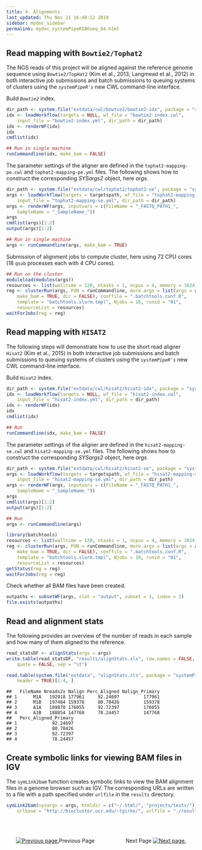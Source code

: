 ```yaml
---
title: 4. Alignments
last_updated: Thu Nov 21 16:49:12 2019
sidebar: mydoc_sidebar
permalink: mydoc_systemPipeRIBOseq_04.html
---
```


## Read mapping with `Bowtie2/Tophat2` 

The NGS reads of this project will be aligned against the reference
genome sequence using `Bowtie2/TopHat2` (Kim et al., 2013; Langmead et al., 2012) in both 
interactive job submissions and batch submissions to queuing systems of clusters 
using the _`systemPipeR's`_ new CWL command-line interface.

Build _`Bowtie2`_ index.


```r
dir_path <- system.file("extdata/cwl/bowtie2/bowtie2-idx", package = "systemPipeR")
idx <- loadWorkflow(targets = NULL, wf_file = "bowtie2-index.cwl", 
    input_file = "bowtie2-index.yml", dir_path = dir_path)
idx <- renderWF(idx)
idx
cmdlist(idx)

## Run in single machine
runCommandline(idx, make_bam = FALSE)
```

The parameter settings of the aligner are defined in the `tophat2-mapping-pe.cwl` 
and `tophat2-mapping-pe.yml` files. The following shows how to construct the 
corresponding *SYSargs2* object, here *args*.


```r
dir_path <- system.file("extdata/cwl/tophat2/tophat2-se", package = "systemPipeR")
args <- loadWorkflow(targets = targetspath, wf_file = "tophat2-mapping-se.cwl", 
    input_file = "tophat2-mapping-se.yml", dir_path = dir_path)
args <- renderWF(args, inputvars = c(FileName = "_FASTQ_PATH1_", 
    SampleName = "_SampleName_"))
args
cmdlist(args)[1:2]
output(args)[1:2]

## Run in single machine
args <- runCommandline(args, make_bam = TRUE)
```

Submission of alignment jobs to compute cluster, here using 72 CPU cores
(18 `qsub` processes each with 4 CPU cores).


```r
## Run on the cluster
moduleload(modules(args))
resources <- list(walltime = 120, ntasks = 1, ncpus = 4, memory = 1024)
reg <- clusterRun(args, FUN = runCommandline, more.args = list(args = args, 
    make_bam = TRUE, dir = FALSE), conffile = ".batchtools.conf.R", 
    template = "batchtools.slurm.tmpl", Njobs = 18, runid = "01", 
    resourceList = resources)
waitForJobs(reg = reg)
```

## Read mapping with `HISAT2`

The following steps will demonstrate how to use the short read aligner `Hisat2`
(Kim et al., 2015) in both interactive job submissions and batch submissions to
queuing systems of clusters using the _`systemPipeR's`_ new CWL command-line interface.

Build `Hisat2` index.


```r
dir_path <- system.file("extdata/cwl/hisat2/hisat2-idx", package = "systemPipeR")
idx <- loadWorkflow(targets = NULL, wf_file = "hisat2-index.cwl", 
    input_file = "hisat2-index.yml", dir_path = dir_path)
idx <- renderWF(idx)
idx
cmdlist(idx)

## Run
runCommandline(idx, make_bam = FALSE)
```

The parameter settings of the aligner are defined in the `hisat2-mapping-se.cwl` 
and `hisat2-mapping-se.yml` files. The following shows how to construct the 
corresponding *SYSargs2* object, here *args*.


```r
dir_path <- system.file("extdata/cwl/hisat2/hisat2-se", package = "systemPipeR")
args <- loadWorkflow(targets = targetspath, wf_file = "hisat2-mapping-se.cwl", 
    input_file = "hisat2-mapping-se.yml", dir_path = dir_path)
args <- renderWF(args, inputvars = c(FileName = "_FASTQ_PATH1_", 
    SampleName = "_SampleName_"))
args
cmdlist(args)[1:2]
output(args)[1:2]

## Run
args <- runCommandline(args)
```


```r
library(batchtools)
resources <- list(walltime = 120, ntasks = 1, ncpus = 4, memory = 1024)
reg <- clusterRun(args, FUN = runCommandline, more.args = list(args = args, 
    make_bam = TRUE, dir = FALSE), conffile = ".batchtools.conf.R", 
    template = "batchtools.slurm.tmpl", Njobs = 18, runid = "01", 
    resourceList = resources)
getStatus(reg = reg)
waitForJobs(reg = reg)
```

Check whether all BAM files have been created.


```r
outpaths <- subsetWF(args, slot = "output", subset = 1, index = 1)
file.exists(outpaths)
```

## Read and alignment stats

The following provides an overview of the number of reads in each sample and how many of them aligned to the reference.


```r
read_statsDF <- alignStats(args = args)
write.table(read_statsDF, "results/alignStats.xls", row.names = FALSE, 
    quote = FALSE, sep = "\t")
```


```r
read.table(system.file("extdata", "alignStats.xls", package = "systemPipeR"), 
    header = TRUE)[1:4, ]
```

```
##   FileName Nreads2x Nalign Perc_Aligned Nalign_Primary
## 1      M1A   192918 177961     92.24697         177961
## 2      M1B   197484 159378     80.70426         159378
## 3      A1A   189870 176055     92.72397         176055
## 4      A1B   188854 147768     78.24457         147768
##   Perc_Aligned_Primary
## 1             92.24697
## 2             80.70426
## 3             92.72397
## 4             78.24457
```

## Create symbolic links for viewing BAM files in IGV

The `symLink2bam` function creates symbolic links to view the BAM alignment files in a
genome browser such as IGV. The corresponding URLs are written to a file
with a path specified under `urlfile` in the `results` directory.


```r
symLink2bam(sysargs = args, htmldir = c("~/.html/", "projects/tests/"), 
    urlbase = "http://biocluster.ucr.edu/~tgirke/", urlfile = "./results/IGVurl.txt")
```

<br><br><center><a href="mydoc_systemPipeRIBOseq_03.html"><img src="images/left_arrow.png" alt="Previous page."></a>Previous Page &nbsp; &nbsp; &nbsp; &nbsp; &nbsp; &nbsp; &nbsp; &nbsp; &nbsp; &nbsp; Next Page
<a href="mydoc_systemPipeRIBOseq_05.html"><img src="images/right_arrow.png" alt="Next page."></a></center>
